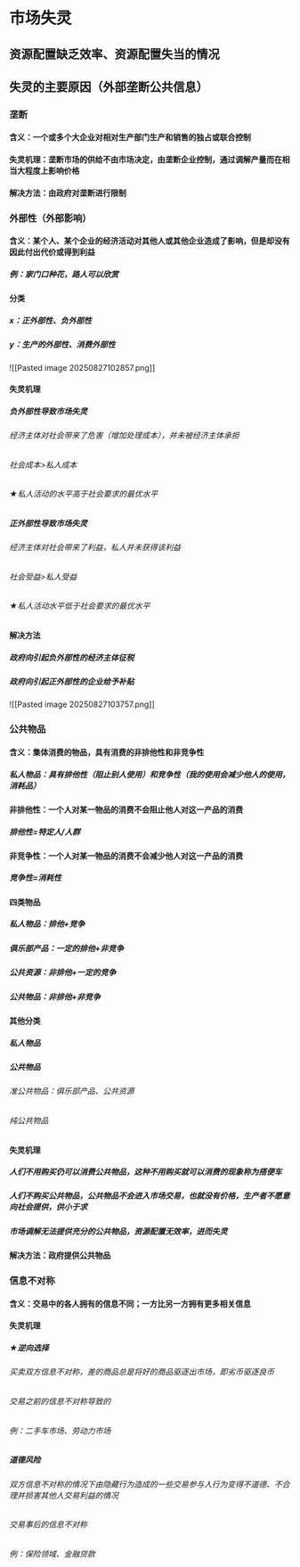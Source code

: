 # 市场失灵
## 资源配置缺乏效率、资源配置失当的情况
## 失灵的主要原因（外部垄断公共信息）
### 垄断
#### 含义：一个或多个大企业对相对生产部门生产和销售的独占或联合控制
#### 失灵机理：垄断市场的供给不由市场决定，由垄断企业控制，通过调解产量而在相当大程度上影响价格
#### 解决方法：由政府对垄断进行限制
### 外部性（外部影响）
#### 含义：某个人、某个企业的经济活动对其他人或其他企业造成了影响，但是却没有因此付出代价或得到利益
##### 例：家门口种花，路人可以欣赏
#### 分类
##### x：正外部性、负外部性
##### y：生产的外部性、消费外部性
![[Pasted image 20250827102857.png]]
#### 失灵机理
##### 负外部性导致市场失灵
###### 经济主体对社会带来了危害（增加处理成本），并未被经济主体承担
###### 社会成本>私人成本
###### ★私人活动的水平高于社会要求的最优水平
##### 正外部性导致市场失灵
###### 经济主体对社会带来了利益，私人并未获得该利益
###### 社会受益>私人受益
###### ★私人活动水平低于社会要求的最优水平
#### 解决方法
##### 政府向引起负外部性的经济主体征税
##### 政府向引起正外部性的企业给予补贴
![[Pasted image 20250827103757.png]]
### 公共物品
#### 含义：集体消费的物品，具有消费的非排他性和非竞争性
##### 私人物品：具有排他性（阻止别人使用）和竞争性（我的使用会减少他人的使用，消耗品）
#### 非排他性：一个人对某一物品的消费不会阻止他人对这一产品的消费
##### 排他性=特定人/人群
#### 非竞争性：一个人对某一物品的消费不会减少他人对这一产品的消费
##### 竞争性=消耗性
#### 四类物品
##### 私人物品：排他+竞争
##### 俱乐部产品：一定的排他+非竞争
##### 公共资源：非排他+一定的竞争
##### 公共物品：非排他+非竞争
#### 其他分类
##### 私人物品
##### 公共物品
###### 准公共物品：俱乐部产品、公共资源
###### 纯公共物品
#### 失灵机理
##### 人们不用购买仍可以消费公共物品，这种不用购买就可以消费的现象称为搭便车
##### 人们不购买公共物品，公共物品不会进入市场交易，也就没有价格，生产者不愿意向社会提供，供小于求
##### 市场调解无法提供充分的公共物品，资源配置无效率，进而失灵
#### 解决方法：政府提供公共物品
### 信息不对称
#### 含义：交易中的各人拥有的信息不同；一方比另一方拥有更多相关信息
#### 失灵机理
##### ★逆向选择
###### 买卖双方信息不对称，差的商品总是将好的商品驱逐出市场，即劣币驱逐良币
###### 交易之前的信息不对称导致的
###### 例：二手车市场、劳动力市场
##### 道德风险
###### 双方信息不对称的情况下由隐藏行为造成的一些交易参与人行为变得不道德、不合理并损害其他人交易利益的情况
###### 交易事后的信息不对称
###### 例：保险领域、金融贷款

